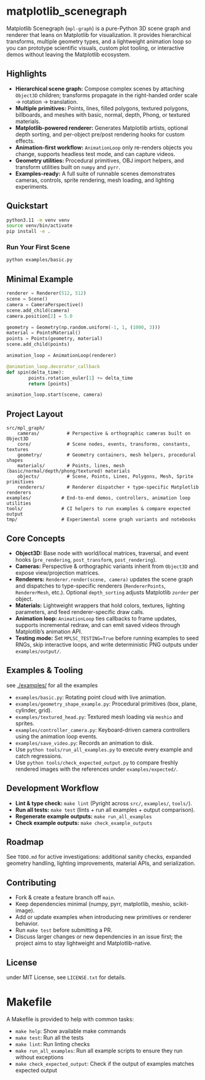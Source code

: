# matplotlib_scenegraph

Matplotlib Scenegraph (`mpl-graph`) is a pure-Python 3D scene graph and renderer that leans on Matplotlib for visualization. It provides hierarchical transforms, multiple geometry types, and a lightweight animation loop so you can prototype scientific visuals, custom plot tooling, or interactive demos without leaving the Matplotlib ecosystem.

## Highlights
- **Hierarchical scene graph:** Compose complex scenes by attaching `Object3D` children; transforms propagate in the right-handed order scale → rotation → translation.
- **Multiple primitives:** Points, lines, filled polygons, textured polygons, billboards, and meshes with basic, normal, depth, Phong, or textured materials.
- **Matplotlib-powered renderer:** Generates Matplotlib artists, optional depth sorting, and per-object pre/post rendering hooks for custom effects.
- **Animation-first workflow:** `AnimationLoop` only re-renders objects you change, supports headless test mode, and can capture videos.
- **Geometry utilities:** Procedural primitives, OBJ import helpers, and transform utilities built on `numpy` and `pyrr`.
- **Examples-ready:** A full suite of runnable scenes demonstrates cameras, controls, sprite rendering, mesh loading, and lighting experiments.

## Quickstart

```bash
python3.11 -m venv venv
source venv/bin/activate
pip install -e .
```

### Run Your First Scene
```bash
python examples/basic.py
```

## Minimal Example

```python
renderer = Renderer(512, 512)
scene = Scene()
camera = CameraPerspective()
scene.add_child(camera)
camera.position[2] = 5.0

geometry = Geometry(np.random.uniform(-1, 1, (1000, 3)))
material = PointsMaterial()
points = Points(geometry, material)
scene.add_child(points)

animation_loop = AnimationLoop(renderer)

@animation_loop.decorator_callback
def spin(delta_time):
		points.rotation_euler[1] += delta_time
		return [points]

animation_loop.start(scene, camera)
```

## Project Layout

```
src/mpl_graph/
	cameras/          # Perspective & orthographic cameras built on Object3D
	core/             # Scene nodes, events, transforms, constants, textures
	geometry/         # Geometry containers, mesh helpers, procedural shapes
	materials/        # Points, lines, mesh (basic/normal/depth/phong/textured) materials
	objects/          # Scene, Points, Lines, Polygons, Mesh, Sprite primitives
	renderers/        # Renderer dispatcher + type-specific Matplotlib renderers
examples/           # End-to-end demos, controllers, animation loop utilities
tools/              # CI helpers to run examples & compare expected output
tmp/                # Experimental scene graph variants and notebooks
```

## Core Concepts
- **Object3D:** Base node with world/local matrices, traversal, and event hooks (`pre_rendering`, `post_transform`, `post_rendering`).
- **Cameras:** Perspective & orthographic variants inherit from `Object3D` and expose view/projection matrices.
- **Renderers:** `Renderer.render(scene, camera)` updates the scene graph and dispatches to type-specific renderers (`RendererPoints`, `RendererMesh`, etc.). Optional `depth_sorting` adjusts Matplotlib `zorder` per object.
- **Materials:** Lightweight wrappers that hold colors, textures, lighting parameters, and feed renderer-specific draw calls.
- **Animation loop:** `AnimationLoop` ties callbacks to frame updates, supports incremental redraw, and can emit saved videos through Matplotlib’s animation API.
- **Testing mode:** Set `MPLSC_TESTING=True` before running examples to seed RNGs, skip interactive loops, and write deterministic PNG outputs under `examples/output/`.

## Examples & Tooling

see [./examples/](./examples/) for all the examples

- `examples/basic.py`: Rotating point cloud with live animation.
- `examples/geometry_shape_example.py`: Procedural primitives (box, plane, cylinder, grid).
- `examples/textured_head.py`: Textured mesh loading via `meshio` and sprites.
- `examples/controller_camera.py`: Keyboard-driven camera controllers using the animation loop events.
- `examples/save_video.py`: Records an animation to disk.
- Use `python tools/run_all_examples.py` to execute every example and catch regressions.
- Use `python tools/check_expected_output.py` to compare freshly rendered images with the references under `examples/expected/`.

## Development Workflow
- **Lint & type check:** `make lint` (Pyright across `src/`, `examples/`, `tools/`).
- **Run all tests:** `make test` (lints + run all examples + output comparison).
- **Regenerate example outputs:** `make run_all_examples`
- **Check example outputs:** `make check_example_outputs`

## Roadmap
See `TODO.md` for active investigations: additional sanity checks, expanded geometry handling, lighting improvements, material APIs, and serialization.

## Contributing
- Fork & create a feature branch off `main`.
- Keep dependencies minimal (numpy, pyrr, matplotlib, meshio, scikit-image).
- Add or update examples when introducing new primitives or renderer behavior.
- Run `make test` before submitting a PR.
- Discuss larger changes or new dependencies in an issue first; the project aims to stay lightweight and Matplotlib-native.

## License
under MIT License, see `LICENSE.txt` for details.

# Makefile

A Makefile is provided to help with common tasks:
- `make help`: Show available make commands
- `make test`: Run all the tests
- `make lint`: Run linting checks
- `make run_all_examples`: Run all example scripts to ensure they run without exceptions
- `make check_expected_output`: Check if the output of examples matches expected output